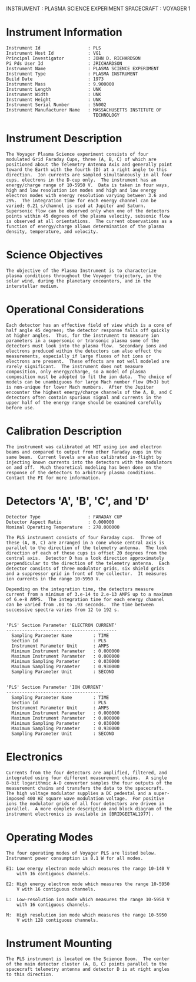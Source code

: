 
 
  INSTRUMENT : PLASMA SCIENCE EXPERIMENT
  SPACECRAFT : VOYAGER 1
 
  Instrument Information
  ======================
    Instrument Id                  : PLS
    Instrument Host Id             : VG1
    Principal Investigator         : JOHN D. RICHARDSON
    Pi Pds User Id                 : JRICHARDSON
    Instrument Name                : PLASMA SCIENCE EXPERIMENT
    Instrument Type                : PLASMA INSTRUMENT
    Build Date                     : 1973
    Instrument Mass                : 9.900000
    Instrument Length              : UNK
    Instrument Width               : UNK
    Instrument Height              : UNK
    Instrument Serial Number       : SN002
    Instrument Manufacturer Name   : MASSACHUSETTS INSTITUTE OF
                                     TECHNOLOGY
 
 
  Instrument Description
  ======================
    The Voyager Plasma Science experiment consists of four
    modulated Grid Faraday Cups, three (A, B, C) of which are
    positioned about the Telemetry Antenna Axis and generally point
    toward the Earth with the fourth (D) at a right angle to this
    direction.  Ion currents are sampled simultaneously in all four
    cups, electrons in the D-cup only.  The instrument has an
    energy/charge range of 10-5950 V.  Data is taken in four ways,
    high and low resolution ion modes and high and low energy
    electron modes with energy resolution varying between 3.6 and
    29%.  The integration time for each energy channel can be
    varied; 0.21 s/channel is used at Jupiter and Saturn.
    Supersonic flow can be observed only when one of the detectors
    points within 45 degrees of the plasma velocity, subsonic flow
    is observed at all orientations.  The current observations as a
    function of energy/charge allows determination of the plasma
    density, temperature, and velocity.
 
 
  Science Objectives
  ==================
    The objective of the Plasma Instrument is to characterize
    plasma conditions throughout the Voyager trajectory, in the
    solar wind, during the planetary encounters, and in the
    interstellar medium.
 
 
  Operational Considerations
  ==========================
    Each detector has an effective field of view which is a cone of
    half angle 45 degrees; the detector response falls off quickly
    at higher angles.  Thus, for the instrument to measure ion
    parameters in a supersonic or transonic plasma some of the
    detectors must look into the plasma flow.  Secondary ions and
    electrons produced within the detectors can also effect the
    measurements, especially if large fluxes of hot ions or
    electrons are present.  These effects are not well modeled are
    rarely significant.  The instrument does not measure
    composition, only energy/charge, so a model of plasma
    composition must be adopted to fit the ion data.  The choice of
    models can be unambiguous for large Mach number flow (M>3) but
    is non-unique for lower Mach numbers.  After the Jupiter
    encounter the highest energy/charge channels of the A, B, and C
    detectors often contain spurious signal and currents in the
    upper half of the energy range should be examined carefully
    before use.
 
 
  Calibration Description
  =======================
    The instrument was calibrated at MIT using ion and electron
    beams and compared to output from other Faraday cups in the
    same beam.  Current levels are also calibrated in-flight by
    injecting known currents into the detectors with the modulators
    on and off.  Much theoretical modeling has been done on the
    response of the detectors to arbitrary plasma conditions.
    Contact the PI for more information.
 
 
  Detectors 'A', 'B', 'C', and 'D'
  ================================
    Detector Type                  : FARADAY CUP
    Detector Aspect Ratio          : 0.000000
    Nominal Operating Temperature  : 278.000000
 
    The PLS instrument consists of four Faraday cups.  Three of
    these (A, B, C) are arranged in a cone whose central axis is
    parallel to the direction of the telemetry antenna.  The look
    direction of each of these cups is offset 20 degrees from the
    central axis.  Detector D has a look direction approximately
    perpendicular to the direction of the telemetry antenna.  Each
    detector consists of three modulator grids, six shield grids
    and a suppressor grid in front of the collector.  It measures
    ion currents in the range 10-5950 V.
 
    Depending on the integration time, the detectors measure
    current from a minimum of 3.e-14 to 2.e-13 AMPS up to a maximum
    of 6.e-8 AMPS.  The integration time for each energy channel
    can be varied from .03 to .93 seconds.  The time between
    successive spectra varies from 12 to 192 s.
 
 
    'PLS' Section Parameter 'ELECTRON CURRENT'
    ------------------------------------------
      Sampling Parameter Name        : TIME
      Section Id                     : PLS
      Instrument Parameter Unit      : AMPS
      Minimum Instrument Parameter   : 0.000000
      Maximum Instrument Parameter   : 0.000000
      Minimum Sampling Parameter     : 0.030000
      Maximum Sampling Parameter     : 0.930000
      Sampling Parameter Unit        : SECOND
 
 
    'PLS' Section Parameter 'ION CURRENT'
    -------------------------------------
      Sampling Parameter Name        : TIME
      Section Id                     : PLS
      Instrument Parameter Unit      : AMPS
      Minimum Instrument Parameter   : 0.000000
      Maximum Instrument Parameter   : 0.000000
      Minimum Sampling Parameter     : 0.030000
      Maximum Sampling Parameter     : 0.930000
      Sampling Parameter Unit        : SECOND
 
 
  Electronics
  ===========
    Currents from the four detectors are amplified, filtered, and
    integrated using four different measurement chains.  A single
    8-bit logarithmic A-D converter samples the four outputs of the
    measurement chains and transfers the data to the spacecraft.
    The high voltage modulator supplies a DC pedestal and a super-
    imposed 400 HZ square wave modulation voltage.  For positive
    ions the modulator grids of all four detectors are driven in
    parallel.  A more complete description and block diagram of the
    instrument electronics is available in [BRIDGEETAL1977].
 
 
  Operating Modes
  ===============
    The four operating modes of Voyager PLS are listed below.
    Instrument power consumption is 8.1 W for all modes.
 
    E1: Low energy electron mode which measures the range 10-140 V
        with 16 contiguous channels.
 
    E2: High energy electron mode which measures the range 10-5950
        V with 16 contiguous channels.
 
    L:  Low-resolution ion mode which measures the range 10-5950 V
        with 16 contiguous channels.
 
    M:  High resolution ion mode which measures the range 10-5950
        V with 128 contiguous channels.
 
 
  Instrument Mounting
  ===================
    The PLS instrument is located on the Science Boom.  The center
    of the main detector cluster (A, B, C) points parallel to the
    spacecraft telemetry antenna and detector D is at right angles
    to this direction.

        